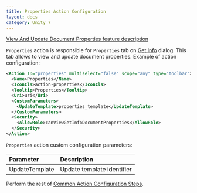 ```yaml
---
title: Properties Action Configuration
layout: docs
category: Unity 7
---
```

[View And Update Document Properties feature description](../../features/document-management/view-update-document-properties)

`Properties` action is responsible for `Properties` tab on [Get Info](get-info) dialog. This tab allows to view and update document 
properties. Example of action configuration:

```xml
<Action ID="properties" multiselect="false" scope="any" type="toolbar">
  <Name>Properties</Name>
  <IconCls>action-properties</IconCls>
  <Tooltip>Properties</Tooltip>
  <Uri>uri</Uri>
  <CustomParameters>
    <UpdateTemplate>properties_template</UpdateTemplate>
  </CustomParameters>
  <Security>
    <AllowRole>canViewGetInfoDocumentProperties</AllowRole>
  </Security>
</Action>
```

`Properties` action custom configuration parameters:

| Parameter | Description |
|:----|:-------------------|
|UpdateTemplate | Update template identifier |

Perform the rest of [Common Action Configuration Steps](../actions#common-actions-configuration-steps). 
